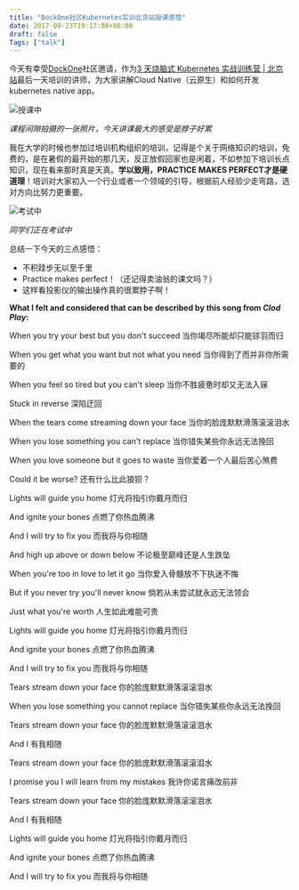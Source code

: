 ```yaml
---
title: "DockOne社区Kubernetes实训北京站授课感悟"
date: 2017-09-23T19:17:08+08:00
draft: false
Tags: ["talk"]
---
```


今天有幸受[DockOne](http://dockone.io/)社区邀请，作为[3 天烧脑式 Kubernetes 实战训练营 | 北京站](https://www.bagevent.com/event/791762?bag_track=bagevent)最后一天培训的讲师，为大家讲解Cloud Native（云原生）和如何开发kubernetes native app。

![授课中](/media/kubernetes-training-for-dockone-1.jpg)

*课程间隙拍摄的一张照片，今天讲课最大的感受是脖子好累*

我在大学的时候也参加过培训机构组织的培训，记得是个关于网络知识的培训，免费的，是在暑假的最开始的那几天，反正放假回家也是闲着，不如参加下培训长点知识，现在看来那时真是天真。**学以致用，PRACTICE MAKES PERFECT才是硬道理**！培训对大家初入一个行业或者一个领域的引导，根据前人经验少走弯路，选对方向比努力更重要。

![考试中](/media/kubernetes-training-for-dockone-2.jpg)

*同学们正在考试中*

总结一下今天的三点感悟：

- 不积跬步无以至千里
- Practice makes perfect！（还记得卖油翁的课文吗？）
- 这样看投影仪的输出操作真的很累脖子啊！


**What I felt and considered that can be described by this song from *Clod Play*:**

When you try your best but you don't succeed 
当你竭尽所能却只能铩羽而归

When you get what you want but not what you need 
当你得到了而并非你所需要的

When you feel so tired but you can't sleep 
当你不胜疲惫时却又无法入寐

Stuck in reverse 
深陷迂回

When the tears come streaming down your face 
当你的脸庞默默滑落滚滚泪水

When you lose something you can't replace 
当你错失某些你永远无法挽回

When you love someone but it goes to waste 
当你爱着一个人最后苦心煞费

Could it be worse? 
还有什么比此狼狈？

Lights will guide you home 
灯光将指引你戴月而归

And ignite your bones 
点燃了你热血腾沸

And I will try to fix you 
而我将与你相随

And high up above or down below 
不论极至巅峰还是人生跌坠

When you're too in love to let it go 
当你爱入骨髓放不下执迷不悔

But if you never try you'll never know 
倘若从未尝试就永远无法领会

Just what you're worth 
人生如此难能可贵

Lights will guide you home 
灯光将指引你戴月而归

And ignite your bones 
点燃了你热血腾沸

And I will try to fix you 
而我将与你相随

Tears stream down your face 
你的脸庞默默滑落滚滚泪水

When you lose something you cannot replace 
当你错失某些你永远无法挽回

Tears stream down your face 
你的脸庞默默滑落滚滚泪水

And I 
有我相随

Tears stream down your face 
你的脸庞默默滑落滚滚泪水

I promise you I will learn from my mistakes 
我许你诺言痛改前非

Tears stream down your face 
你的脸庞默默滑落滚滚泪水

And I 
有我相随

Lights will guide you home 
灯光将指引你戴月而归

And ignite your bones 
点燃了你热血腾沸

And I will try to fix you 
而我将与你相随

